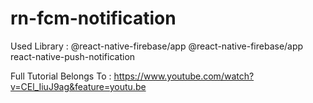 # rn-fcm-notification

Used Library :
@react-native-firebase/app
@react-native-firebase/app
react-native-push-notification

Full Tutorial Belongs To :
https://www.youtube.com/watch?v=CEl_IiuJ9ag&feature=youtu.be